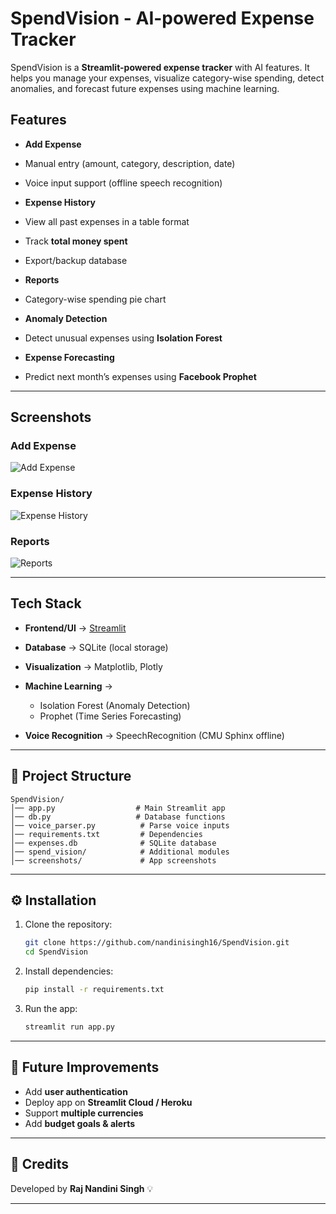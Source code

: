 

#  SpendVision - AI-powered Expense Tracker

SpendVision is a **Streamlit-powered expense tracker** with AI features. It helps you manage your expenses, visualize category-wise spending, detect anomalies, and forecast future expenses using machine learning.

##  Features

*  **Add Expense**

  * Manual entry (amount, category, description, date)
  *  Voice input support (offline speech recognition)

*  **Expense History**

  * View all past expenses in a table format
  * Track **total money spent**
  *  Export/backup database

*  **Reports**

  * Category-wise spending pie chart

*  **Anomaly Detection**

  * Detect unusual expenses using **Isolation Forest**

*  **Expense Forecasting**

  * Predict next month’s expenses using **Facebook Prophet**

---

##  Screenshots

###  Add Expense

![Add Expense](screenshots/add_expense.png)

###  Expense History

![Expense History](screenshots/expense_history.png)

###  Reports

![Reports](screenshots/reports.png)

---

##  Tech Stack

* **Frontend/UI** → [Streamlit](https://streamlit.io/)
* **Database** → SQLite (local storage)
* **Visualization** → Matplotlib, Plotly
* **Machine Learning** →

  * Isolation Forest (Anomaly Detection)
  * Prophet (Time Series Forecasting)
* **Voice Recognition** → SpeechRecognition (CMU Sphinx offline)

---

## 📂 Project Structure

```
SpendVision/
│── app.py                  # Main Streamlit app
│── db.py                   # Database functions
│── voice_parser.py          # Parse voice inputs
│── requirements.txt         # Dependencies
│── expenses.db              # SQLite database
│── spend_vision/            # Additional modules
│── screenshots/             # App screenshots
```

---

## ⚙️ Installation

1. Clone the repository:

   ```bash
   git clone https://github.com/nandinisingh16/SpendVision.git
   cd SpendVision
   ```

2. Install dependencies:

   ```bash
   pip install -r requirements.txt
   ```

3. Run the app:

   ```bash
   streamlit run app.py
   ```

---

## 🎯 Future Improvements

* Add **user authentication**
* Deploy app on **Streamlit Cloud / Heroku**
* Support **multiple currencies**
* Add **budget goals & alerts**

---

## 🙌 Credits

Developed by **Raj Nandini Singh** 💡

---

